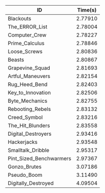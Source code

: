 |ID|Time(s)|
|-|-|
|Blackouts|2.77910|
|The_ERROR_List|2.78004|
|Computer_Crew|2.78227|
|Prime_Calculus|2.78846|
|Loose_Screws|2.80836|
|Beasts|2.80867|
|Grapevine_Squad|2.81693|
|Artful_Maneuvers|2.82154|
|Rug_Heed_Bend|2.82403|
|Key_to_Innovation|2.82506|
|Byte_Mechanics|2.82755|
|Rebooting_Rebels|2.83132|
|Creed_Symbol|2.83216|
|The_Hit_Blunders|2.83558|
|Digital_Destroyers|2.93416|
|Hackerjacks|2.93548|
|Smalltalk_Dribble|2.95317|
|Pint_Sized_Benchwarmers|2.97367|
|Gonzo_Brutes|3.07186|
|Pseudo_Boom|3.11490|
|Digitally_Destroyed|4.09504|
